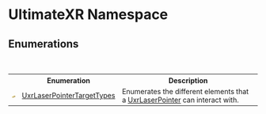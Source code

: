 # UltimateXR Namespace

## Enumerations
&nbsp;<table><tr><th></th><th>Enumeration</th><th>Description</th></tr><tr><td>![Public enumeration](media/pubenumeration.gif "Public enumeration")</td><td><a href="T_UltimateXR_UxrLaserPointerTargetTypes">UxrLaserPointerTargetTypes</a></td><td>
Enumerates the different elements that a <a href="T_UltimateXR_UI_UxrLaserPointer">UxrLaserPointer</a> can interact with.</td></tr></table>&nbsp;
